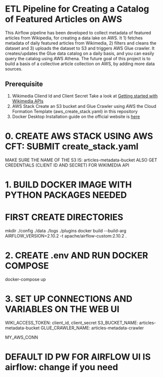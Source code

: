 # ETL Pipeline for Creating a Catalog of Featured Articles on AWS
This Airflow pipeline has been developed to collect metadata of featured articles from Wikipedia, for creating a data lake on AWS. It 1) fetches metadata of daily featured articles from Wikimedia, 2) filters and cleans the dataset and 3) uploads the dataset to S3 and triggers AWS Glue crawler. It creates/updates the Glue data catalog on a daily basis, and you can easily query the catalog using AWS Athena. The future goal of this project is to build a basis of a collective article collection on AWS, by adding more data sources.


## Prerequisite
1) Wikimedia Cliend Id and Client Secret
   Take a look at [Getting started with Wikimedia APIs](https://api.wikimedia.org/wiki/Getting_started_with_Wikimedia_APIs)
2) AWS Stack
   Create an S3 bucket and Glue Crawler using AWS the Cloud Formation Template (aws_create_stack.yaml) in this repository
3) Docker Desktop
   Installation guide on the official website is [here](https://docs.docker.com/compose/install/)
   

# 0. CREATE AWS STACK USING AWS CFT: SUBMIT create_stack.yaml
MAKE SURE THE NAME OF THE S3 IS: articles-metadata-bucket
ALSO GET CREDENTIALS (CLIENT ID AND SECRET) FOR WIKIMEDIA API

# 1. BUILD DOCKER IMAGE WITH PYTHON PACKAGES NEEDED
# FIRST CREATE DIRECTORIES
mkdir ./config ./data ./logs ./plugins
docker build --build-arg AIRFLOW_VERSION=2.10.2 -t apache/airflow-custom:2.10.2 .

# 2. CREATE .env AND RUN DOCKER COMPOSE
docker-compose up

# 3. SET UP CONNECTIONS AND VARIABLES ON THE WEB UI
WIKI_ACCESS_TOKEN: client_id, client_secret
S3_BUCKET_NAME: articles-metadata-bucket
GLUE_CRAWLER_NAME: articles-metadata-crawler

MY_AWS_CONN

# DEFAULT ID PW FOR AIRFLOW UI IS airflow: change if you need

